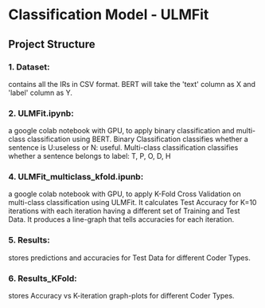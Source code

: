 # Classification Model - ULMFit

## Project Structure
### 1. Dataset: 
contains all the IRs in CSV format. BERT will take the 'text' column as X and 'label' column as Y.
### 2. ULMFit.ipynb:
a google colab notebook with GPU, to apply binary classification and  multi-class classification using BERT. Binary Classification classifies whether a sentence is U:useless or N: useful. Multi-class classification classifies whether a sentence belongs to label: T, P, O, D, H
### 4. ULMFit_multiclass_kfold.ipunb: 
a google colab notebook with GPU, to apply K-Fold Cross Validation on multi-class classification using ULMFit. It calculates Test Accuracy for K=10 iterations with each iteration having a different set of Training and Test Data. It produces a line-graph that tells accuracies for each iteration.
### 5. Results: 
stores predictions and accuracies for Test Data for different Coder Types.
### 6. Results_KFold: 
stores Accuracy vs K-iteration graph-plots for different Coder Types.
